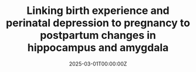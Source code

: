 ---
title: "Linking birth experience and perinatal depression to pregnancy to postpartum changes in hippocampus and amygdala"
authors:
- Cristina Ballesteros
- María Paternina Die
- Magdalena Martínez García
- Gonzalo López Montoya
- Inés Noguero
- Manuel Desco
- Oscar Vilarroya
- Daniel Martín de Blas
- Susana Carmona

date: "2025-03-01T00:00:00Z"
doi: ""
publishDate: "2025-03-01T00:00:00Z"
publication_types: ["2"]
publication: "In *ScienceAdvances*"
tags:
- Maternidad
featured: true
# links:
# - name: Enlace al artículo
#   url: https://www.nature.com/articles/s41593-023-01513-2
---